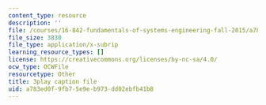 ```yaml
---
content_type: resource
description: ''
file: /courses/16-842-fundamentals-of-systems-engineering-fall-2015/a783ed0f9fb75e9eb973dd02ebfb41b8_-Km2237G0P8.vtt
file_size: 3830
file_type: application/x-subrip
learning_resource_types: []
license: https://creativecommons.org/licenses/by-nc-sa/4.0/
ocw_type: OCWFile
resourcetype: Other
title: 3play caption file
uid: a783ed0f-9fb7-5e9e-b973-dd02ebfb41b8
---
```

